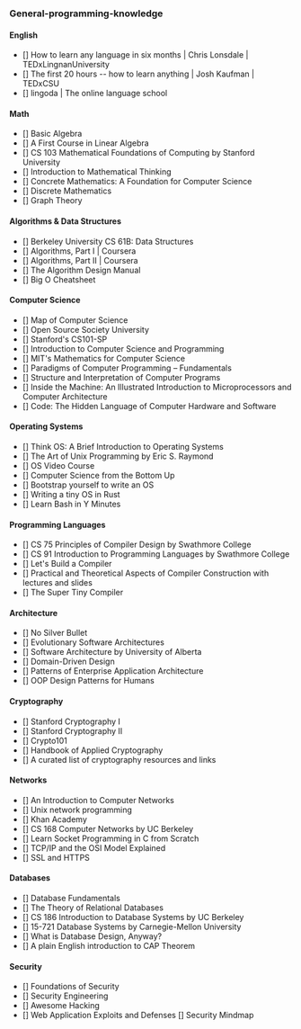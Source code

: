 ### General-programming-knowledge

#### English

- [] How to learn any language in six months | Chris Lonsdale | TEDxLingnanUniversity
- [] The first 20 hours -- how to learn anything | Josh Kaufman | TEDxCSU
- [] lingoda | The online language school

#### Math

- [] Basic Algebra
- [] A First Course in Linear Algebra
- [] CS 103 Mathematical Foundations of Computing by Stanford University
- [] Introduction to Mathematical Thinking
- [] Concrete Mathematics: A Foundation for Computer Science
- [] Discrete Mathematics
- [] Graph Theory

#### Algorithms & Data Structures

- [] Berkeley University CS 61B: Data Structures
- [] Algorithms, Part I | Coursera
- [] Algorithms, Part II | Coursera
- [] The Algorithm Design Manual
- [] Big O Cheatsheet

#### Computer Science

- [] Map of Computer Science
- [] Open Source Society University
- [] Stanford's CS101-SP
- [] Introduction to Computer Science and Programming
- [] MIT's Mathematics for Computer Science
- [] Paradigms of Computer Programming – Fundamentals
- [] Structure and Interpretation of Computer Programs
- [] Inside the Machine: An Illustrated Introduction to Microprocessors and Computer Architecture
- [] Code: The Hidden Language of Computer Hardware and Software

#### Operating Systems

- [] Think OS: A Brief Introduction to Operating Systems
- [] The Art of Unix Programming by Eric S. Raymond
- [] OS Video Course
- [] Computer Science from the Bottom Up
- [] Bootstrap yourself to write an OS
- [] Writing a tiny OS in Rust
- [] Learn Bash in Y Minutes

#### Programming Languages

- [] CS 75 Principles of Compiler Design by Swathmore College
- [] CS 91 Introduction to Programming Languages by Swathmore College
- [] Let's Build a Compiler
- [] Practical and Theoretical Aspects of Compiler Construction with lectures and slides
- [] The Super Tiny Compiler

#### Architecture

- [] No Silver Bullet
- [] Evolutionary Software Architectures
- [] Software Architecture by University of Alberta
- [] Domain-Driven Design
- [] Patterns of Enterprise Application Architecture
- [] OOP Design Patterns for Humans

#### Cryptography

- [] Stanford Cryptography I
- [] Stanford Cryptography II
- [] Crypto101
- [] Handbook of Applied Cryptography
- [] A curated list of cryptography resources and links

#### Networks

- [] An Introduction to Computer Networks
- [] Unix network programming
- [] Khan Academy
- [] CS 168 Computer Networks by UC Berkeley
- [] Learn Socket Programming in C from Scratch
- [] TCP/IP and the OSI Model Explained
- [] SSL and HTTPS

#### Databases

- [] Database Fundamentals
- [] The Theory of Relational Databases
- [] CS 186 Introduction to Database Systems by UC Berkeley
- [] 15-721 Database Systems by Carnegie-Mellon University
- [] What is Database Design, Anyway?
- [] A plain English introduction to CAP Theorem

#### Security

- [] Foundations of Security
- [] Security Engineering
- [] Awesome Hacking
- [] Web Application Exploits and Defenses
[] Security Mindmap
